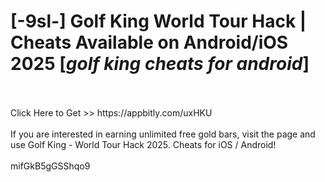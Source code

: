 # [-9sl-] Golf King World Tour Hack | Cheats Available on Android/iOS 2025 [*golf king cheats for android*]
<br>
<br>Click Here to Get >> https://appbitly.com/uxHKU

<br>
<br>If you are interested in earning unlimited free gold bars, visit the page and use Golf King - World Tour Hack 2025. Cheats for iOS / Android!
<br>
<br>mifGkB5gGSShqo9

